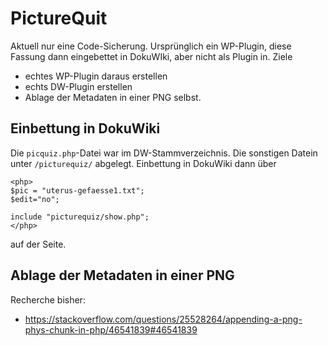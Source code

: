 # PictureQuit

Aktuell nur eine Code-Sicherung. Ursprünglich ein WP-Plugin, diese Fassung dann eingebettet in DokuWIki, aber nicht als 
Plugin in. Ziele
* echtes WP-Plugin daraus erstellen
* echts DW-Plugin erstellen
* Ablage der Metadaten in einer PNG selbst.

## Einbettung in DokuWiki

Die `picquiz.php`-Datei war im DW-Stammverzeichnis. Die sonstigen Datein unter `/picturequiz/` abgelegt. Einbettung in DokuWiki dann 
über
```
<php>
$pic = "uterus-gefaesse1.txt";
$edit="no";

include "picturequiz/show.php";
</php>
```
auf der Seite.

## Ablage der Metadaten in einer PNG

Recherche bisher:
* https://stackoverflow.com/questions/25528264/appending-a-png-phys-chunk-in-php/46541839#46541839
